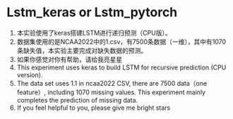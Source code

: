 # Lstm_keras or  Lstm_pytorch
1. 本实验使用了keras搭建LSTM进行递归预测（CPU版）。
2. 数据集使用的是NCAA2022中的1.csv，有7500条数据（一维），其中有1070条缺失值，本实验主要完成对缺失数据的预测。
3. 如果你感觉对你有帮助，请给我亮星星
4. This experiment uses keras to build LSTM for recursive prediction (CPU version).
5. The data set uses 1.1 in ncaa2022 CSV, there are 7500 data（one feature）, including 1070 missing values. This experiment mainly completes the prediction of missing data.
6. If you feel helpful to you, please give me bright stars
